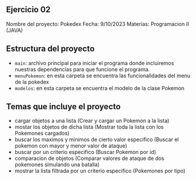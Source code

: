 ## Ejercicio 02

Nombre del proyecto: Pokedex
Fecha: 9/10/2023
Materias: Programacion II (JAVA)

## Estructura del proyecto

- `main`: archivo principal para iniciar el programa donde incluiremos nuestras dependencias para que funcione el programa.
- `menuPokemon`: en esta carpeta se encuentra las funcionalidades del menu de la pokedex
- `modelos`: en esta carpeta se encuentra el modelo de la clase Pokemon

## Temas que incluye el proyecto
- cargar objetos a una lista (Crear y cargar un Pokemon a la lista)
- mostar los objetos de dicha lista (Mostrar toda la lista con los Pokemones cargados)
- buscar los maximos y minimos de cierto valor especifico (Buscar el pokemon con mayor y menor valor de ataque)
- buscar por un criterio especifico (Buscar Pokemon por id)
- comparacion de objetos (Comparar valores de ataque de dos pokemones simulando una batalla)
- mostrar la lista filtrada por un criterio especifico (Pokemones por tipo)


